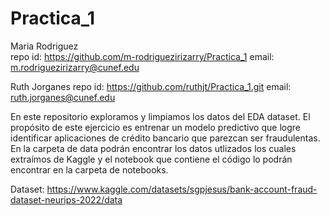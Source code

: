 # Practica_1
Maria Rodriguez  
repo id: https://github.com/m-rodriguezirizarry/Practica_1
email: m.rodriguezirizarry@cunef.edu

Ruth Jorganes
repo id: https://github.com/ruthjt/Practica_1.git
email: ruth.jorganes@cunef.edu

En este repositorio exploramos y limpiamos los datos del EDA dataset. El propósito de este ejercicio es entrenar un modelo predictivo que logre identificar aplicaciones de crédito bancario que parezcan ser fraudulentas. En la carpeta de data podrán encontrar los datos utlizados los cuales extraímos de Kaggle y el notebook que contiene el código lo podrán encontrar en la carpeta de notebooks.

Dataset: https://www.kaggle.com/datasets/sgpjesus/bank-account-fraud-dataset-neurips-2022/data
